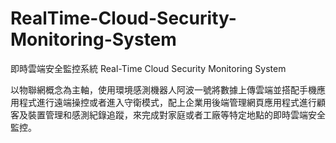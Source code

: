# RealTime-Cloud-Security-Monitoring-System

即時雲端安全監控系統
Real-Time Cloud Security Monitoring System

以物聯網概念為主軸，使用環境感測機器人阿波一號將數據上傳雲端並搭配手機應用程式進行遠端操控或者進入守衛模式，配上企業用後端管理網頁應用程式進行顧客及裝置管理和感測紀錄追蹤，來完成對家庭或者工廠等特定地點的即時雲端安全監控。
